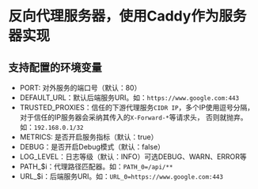 # 反向代理服务器，使用Caddy作为服务器实现

## 支持配置的环境变量

- PORT: 对外服务的端口号（默认：80）
- DEFAULT_URL：默认后端服务URI。如：`https://www.google.com:443`
- TRUSTED_PROXIES：信任的下游代理服务`CIDR IP`，多个IP使用逗号分隔，对于信任的IP服务器会采纳其传入的`X-Forward-*`等请求头，
否则就抛弃。如：`192.168.0.1/32`
- METRICS: 是否开启服务指标（默认：true）
- DEBUG：是否开启Debug模式（默认：false）
- LOG_LEVEL：日志等级（默认：INFO）可选DEBUG、WARN、ERROR等
- PATH_$i：代理路径匹配器。如：`PATH_0=/api/**`
- URL_$i：后端服务URI。如：`URL_0=https://www.google.com:443`
